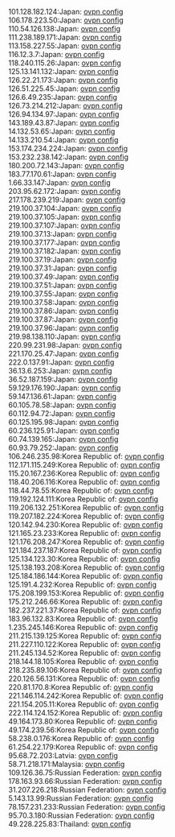 101.128.182.124:Japan: [ovpn config](vpn/101_128_182_124.ovpn)  
106.178.223.50:Japan: [ovpn config](vpn/106_178_223_50.ovpn)  
110.54.126.138:Japan: [ovpn config](vpn/110_54_126_138.ovpn)  
111.238.189.171:Japan: [ovpn config](vpn/111_238_189_171.ovpn)  
113.158.227.55:Japan: [ovpn config](vpn/113_158_227_55.ovpn)  
116.12.3.7:Japan: [ovpn config](vpn/116_12_3_7.ovpn)  
118.240.115.26:Japan: [ovpn config](vpn/118_240_115_26.ovpn)  
125.13.141.132:Japan: [ovpn config](vpn/125_13_141_132.ovpn)  
126.22.21.173:Japan: [ovpn config](vpn/126_22_21_173.ovpn)  
126.51.225.45:Japan: [ovpn config](vpn/126_51_225_45.ovpn)  
126.6.49.235:Japan: [ovpn config](vpn/126_6_49_235.ovpn)  
126.73.214.212:Japan: [ovpn config](vpn/126_73_214_212.ovpn)  
126.94.134.97:Japan: [ovpn config](vpn/126_94_134_97.ovpn)  
143.189.43.87:Japan: [ovpn config](vpn/143_189_43_87.ovpn)  
14.132.53.65:Japan: [ovpn config](vpn/14_132_53_65.ovpn)  
14.133.210.54:Japan: [ovpn config](vpn/14_133_210_54.ovpn)  
153.174.234.224:Japan: [ovpn config](vpn/153_174_234_224.ovpn)  
153.232.238.142:Japan: [ovpn config](vpn/153_232_238_142.ovpn)  
180.200.72.143:Japan: [ovpn config](vpn/180_200_72_143.ovpn)  
183.77.170.61:Japan: [ovpn config](vpn/183_77_170_61.ovpn)  
1.66.33.147:Japan: [ovpn config](vpn/1_66_33_147.ovpn)  
203.95.62.172:Japan: [ovpn config](vpn/203_95_62_172.ovpn)  
217.178.239.219:Japan: [ovpn config](vpn/217_178_239_219.ovpn)  
219.100.37.104:Japan: [ovpn config](vpn/219_100_37_104.ovpn)  
219.100.37.105:Japan: [ovpn config](vpn/219_100_37_105.ovpn)  
219.100.37.107:Japan: [ovpn config](vpn/219_100_37_107.ovpn)  
219.100.37.13:Japan: [ovpn config](vpn/219_100_37_13.ovpn)  
219.100.37.177:Japan: [ovpn config](vpn/219_100_37_177.ovpn)  
219.100.37.182:Japan: [ovpn config](vpn/219_100_37_182.ovpn)  
219.100.37.19:Japan: [ovpn config](vpn/219_100_37_19.ovpn)  
219.100.37.31:Japan: [ovpn config](vpn/219_100_37_31.ovpn)  
219.100.37.49:Japan: [ovpn config](vpn/219_100_37_49.ovpn)  
219.100.37.51:Japan: [ovpn config](vpn/219_100_37_51.ovpn)  
219.100.37.55:Japan: [ovpn config](vpn/219_100_37_55.ovpn)  
219.100.37.58:Japan: [ovpn config](vpn/219_100_37_58.ovpn)  
219.100.37.86:Japan: [ovpn config](vpn/219_100_37_86.ovpn)  
219.100.37.87:Japan: [ovpn config](vpn/219_100_37_87.ovpn)  
219.100.37.96:Japan: [ovpn config](vpn/219_100_37_96.ovpn)  
219.98.138.110:Japan: [ovpn config](vpn/219_98_138_110.ovpn)  
220.99.231.98:Japan: [ovpn config](vpn/220_99_231_98.ovpn)  
221.170.25.47:Japan: [ovpn config](vpn/221_170_25_47.ovpn)  
222.0.137.91:Japan: [ovpn config](vpn/222_0_137_91.ovpn)  
36.13.6.253:Japan: [ovpn config](vpn/36_13_6_253.ovpn)  
36.52.187.159:Japan: [ovpn config](vpn/36_52_187_159.ovpn)  
59.129.176.190:Japan: [ovpn config](vpn/59_129_176_190.ovpn)  
59.147.136.61:Japan: [ovpn config](vpn/59_147_136_61.ovpn)  
60.105.78.58:Japan: [ovpn config](vpn/60_105_78_58.ovpn)  
60.112.94.72:Japan: [ovpn config](vpn/60_112_94_72.ovpn)  
60.125.195.98:Japan: [ovpn config](vpn/60_125_195_98.ovpn)  
60.236.125.91:Japan: [ovpn config](vpn/60_236_125_91.ovpn)  
60.74.139.165:Japan: [ovpn config](vpn/60_74_139_165.ovpn)  
60.93.79.252:Japan: [ovpn config](vpn/60_93_79_252.ovpn)  
106.246.235.98:Korea Republic of: [ovpn config](vpn/106_246_235_98.ovpn)  
112.171.115.249:Korea Republic of: [ovpn config](vpn/112_171_115_249.ovpn)  
115.20.167.236:Korea Republic of: [ovpn config](vpn/115_20_167_236.ovpn)  
118.40.206.116:Korea Republic of: [ovpn config](vpn/118_40_206_116.ovpn)  
118.44.78.55:Korea Republic of: [ovpn config](vpn/118_44_78_55.ovpn)  
119.192.124.111:Korea Republic of: [ovpn config](vpn/119_192_124_111.ovpn)  
119.206.132.251:Korea Republic of: [ovpn config](vpn/119_206_132_251.ovpn)  
119.207.182.224:Korea Republic of: [ovpn config](vpn/119_207_182_224.ovpn)  
120.142.94.230:Korea Republic of: [ovpn config](vpn/120_142_94_230.ovpn)  
121.165.23.233:Korea Republic of: [ovpn config](vpn/121_165_23_233.ovpn)  
121.176.208.247:Korea Republic of: [ovpn config](vpn/121_176_208_247.ovpn)  
121.184.237.187:Korea Republic of: [ovpn config](vpn/121_184_237_187.ovpn)  
125.134.123.30:Korea Republic of: [ovpn config](vpn/125_134_123_30.ovpn)  
125.138.193.208:Korea Republic of: [ovpn config](vpn/125_138_193_208.ovpn)  
125.184.186.144:Korea Republic of: [ovpn config](vpn/125_184_186_144.ovpn)  
125.191.4.232:Korea Republic of: [ovpn config](vpn/125_191_4_232.ovpn)  
175.208.199.153:Korea Republic of: [ovpn config](vpn/175_208_199_153.ovpn)  
175.212.246.66:Korea Republic of: [ovpn config](vpn/175_212_246_66.ovpn)  
182.237.221.37:Korea Republic of: [ovpn config](vpn/182_237_221_37.ovpn)  
183.96.132.83:Korea Republic of: [ovpn config](vpn/183_96_132_83.ovpn)  
1.235.245.146:Korea Republic of: [ovpn config](vpn/1_235_245_146.ovpn)  
211.215.139.125:Korea Republic of: [ovpn config](vpn/211_215_139_125.ovpn)  
211.227.110.122:Korea Republic of: [ovpn config](vpn/211_227_110_122.ovpn)  
211.245.134.52:Korea Republic of: [ovpn config](vpn/211_245_134_52.ovpn)  
218.144.18.105:Korea Republic of: [ovpn config](vpn/218_144_18_105.ovpn)  
218.235.89.106:Korea Republic of: [ovpn config](vpn/218_235_89_106.ovpn)  
220.126.56.131:Korea Republic of: [ovpn config](vpn/220_126_56_131.ovpn)  
220.81.170.8:Korea Republic of: [ovpn config](vpn/220_81_170_8.ovpn)  
221.146.114.242:Korea Republic of: [ovpn config](vpn/221_146_114_242.ovpn)  
221.154.205.11:Korea Republic of: [ovpn config](vpn/221_154_205_11.ovpn)  
222.114.124.152:Korea Republic of: [ovpn config](vpn/222_114_124_152.ovpn)  
49.164.173.80:Korea Republic of: [ovpn config](vpn/49_164_173_80.ovpn)  
49.174.239.56:Korea Republic of: [ovpn config](vpn/49_174_239_56.ovpn)  
58.238.0.176:Korea Republic of: [ovpn config](vpn/58_238_0_176.ovpn)  
61.254.22.179:Korea Republic of: [ovpn config](vpn/61_254_22_179.ovpn)  
95.68.72.203:Latvia: [ovpn config](vpn/95_68_72_203.ovpn)  
58.71.218.171:Malaysia: [ovpn config](vpn/58_71_218_171.ovpn)  
109.126.36.75:Russian Federation: [ovpn config](vpn/109_126_36_75.ovpn)  
178.163.93.66:Russian Federation: [ovpn config](vpn/178_163_93_66.ovpn)  
31.207.226.218:Russian Federation: [ovpn config](vpn/31_207_226_218.ovpn)  
5.143.13.99:Russian Federation: [ovpn config](vpn/5_143_13_99.ovpn)  
78.157.231.233:Russian Federation: [ovpn config](vpn/78_157_231_233.ovpn)  
95.70.3.180:Russian Federation: [ovpn config](vpn/95_70_3_180.ovpn)  
49.228.225.83:Thailand: [ovpn config](vpn/49_228_225_83.ovpn)  
